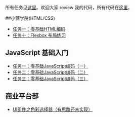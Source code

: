 所有任务见[这里](http://ife.baidu.com/)。欢迎大家 review 我的代码，所有代码在[这里](https://github.com/iamjoel/baidu-ife-task/tree/master/src/2017)。

##小薇学院(HTML/CSS)
* [任务一：零基础HTML编码](https://github.com/iamjoel/baidu-ife-task/blob/master/src/2017/xiaowei/task1/demo.html)
* [任务十：Flexbox 布局练习](https://github.com/iamjoel/baidu-ife-task/blob/master/src/2017/xiaowei/task10/demo.html)

## JavaScript 基础入门
* [任务一：零基础JavaScript编码（一）](https://github.com/iamjoel/baidu-ife-task/blob/master/src/2017/js/task1/demo.html)
* [任务二：零基础JavaScript编码（二）](https://github.com/iamjoel/baidu-ife-task/blob/master/src/2017/js/task2/demo.html)
* [任务三：零基础JavaScript编码（三）](https://github.com/iamjoel/baidu-ife-task/blob/master/src/2017/js/task3/demo.html)

## 商业平台部
* [UI组件之色彩选择器（有思路还未实现）](https://github.com/iamjoel/baidu-ife-task/blob/master/src/2017/%E5%95%86%E4%B8%9A%E5%B9%B3%E5%8F%B0%E5%AD%A6%E9%99%A2/UI%E7%BB%84%E4%BB%B6%E4%B9%8B%E8%89%B2%E5%BD%A9%E9%80%89%E6%8B%A9%E5%99%A8/README.md)
